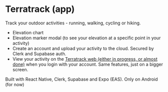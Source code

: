# Terratrack (app)

Track your outdoor activities - running, walking, cycling or hiking.

- Elevation chart
- Elevation marker modal (to see your elevation at a specific point in your activity)
- Create an account and upload your activity to the cloud. Secured by Clerk and Supabase auth.
- View your activity on the [Terratrack web (either in progress, or almost done)](https://terratrack-web.vercel.app/) when you login with your account. Same features, just on a bigger screen.

Built with React Native, Clerk, Supabase and Expo (EAS). Only on Android (for now)
